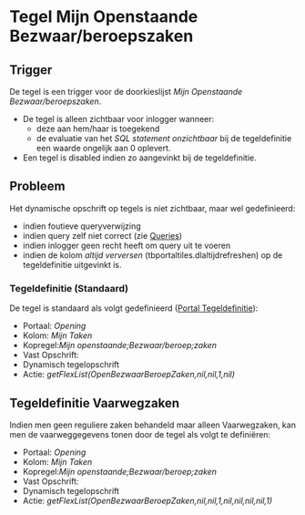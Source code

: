 # Tegel Mijn Openstaande Bezwaar/beroepszaken

## Trigger

De tegel is een trigger voor de doorkieslijst *Mijn Openstaande Bezwaar/beroepszaken*.

  * De tegel is alleen zichtbaar voor inlogger wanneer:
    * deze aan hem/haar is toegekend
    * de evaluatie van het *SQL statement onzichtbaar* bij de tegeldefinitie een waarde ongelijk aan 0 oplevert.
  * Een tegel is disabled indien zo aangevinkt bij de tegeldefinitie.

## Probleem

Het dynamische opschrift op tegels is niet zichtbaar, maar wel gedefinieerd:

  * indien foutieve queryverwijzing
  * indien query zelf niet correct (zie [Queries](../../../../instellen_inrichten/queries.md))
  * indien inlogger geen recht heeft om query uit te voeren
  * indien de kolom *altijd verversen* (tbportaltiles.dlaltijdrefreshen) op de tegeldefinitie uitgevinkt is.

### Tegeldefinitie (Standaard)

De tegel is standaard als volgt gedefinieerd ([Portal Tegeldefinitie](../../../../instellen_inrichten/portaldefinitie/portal_tegel.md)):

  * Portaal: *Opening*
  * Kolom: *Mijn Taken*
  * Kopregel:*Mijn openstaande;Bezwaar/beroep;zaken*
  * Vast Opschrift:
  * Dynamisch tegelopschrift
  * Actie: *getFlexList(OpenBezwaarBeroepZaken,nil,nil,1,nil)*

## Tegeldefinitie Vaarwegzaken

Indien men geen reguliere zaken behandeld maar alleen Vaarwegzaken, kan men de vaarweggegevens tonen door de tegel als volgt te definiëren:

  * Portaal: *Opening*
  * Kolom: *Mijn Taken*
  * Kopregel:*Mijn openstaande;Bezwaar/beroep;zaken*
  * Vast Opschrift:
  * Dynamisch tegelopschrift
  * Actie: *getFlexList(OpenBezwaarBeroepZaken,nil,nil,1,nil,nil,nil,nil,1)*

